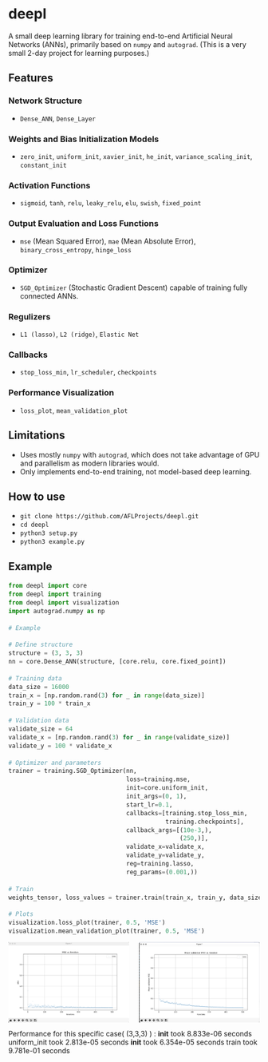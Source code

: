 # deepl

A small deep learning library for training end-to-end Artificial Neural Networks (ANNs), primarily based on `numpy` and `autograd`. (This is a very small 2-day project for learning purposes.)

## Features

### Network Structure
- `Dense_ANN`, `Dense_Layer`

### Weights and Bias Initialization Models
- `zero_init`, `uniform_init`, `xavier_init`, `he_init`, `variance_scaling_init`, `constant_init`

### Activation Functions
- `sigmoid`, `tanh`, `relu`, `leaky_relu`, `elu`, `swish`, `fixed_point`

### Output Evaluation and Loss Functions
- `mse` (Mean Squared Error), `mae` (Mean Absolute Error), `binary_cross_entropy`, `hinge_loss`

### Optimizer
- `SGD_Optimizer` (Stochastic Gradient Descent) capable of training fully connected ANNs.

### Regulizers
- `L1 (lasso)`, `L2 (ridge)`, `Elastic Net`

### Callbacks
- `stop_loss_min`, `lr_scheduler`, `checkpoints`

### Performance Visualization
- `loss_plot`, `mean_validation_plot`

## Limitations
- Uses mostly `numpy` with `autograd`, which does not take advantage of GPU and parallelism as modern libraries would.
- Only implements end-to-end training, not model-based deep learning.

## How to use
- `git clone https://github.com/AFLProjects/deepl.git`
- `cd deepl`
- `python3 setup.py`
- `python3 example.py`

## Example

```python
from deepl import core
from deepl import training
from deepl import visualization
import autograd.numpy as np

# Example

# Define structure
structure = (3, 3, 3)
nn = core.Dense_ANN(structure, [core.relu, core.fixed_point])

# Training data
data_size = 16000
train_x = [np.random.rand(3) for _ in range(data_size)]
train_y = 100 * train_x

# Validation data
validate_size = 64
validate_x = [np.random.rand(3) for _ in range(validate_size)]
validate_y = 100 * validate_x

# Optimizer and parameters
trainer = training.SGD_Optimizer(nn,
                                 loss=training.mse,
                                 init=core.uniform_init,
                                 init_args=(0, 1),
                                 start_lr=0.1,
                                 callbacks=[training.stop_loss_min,
                                            training.checkpoints],
                                 callback_args=[(10e-3,),
                                                (250,)],
                                 validate_x=validate_x,
                                 validate_y=validate_y,
                                 reg=training.lasso,
                                 reg_params=(0.001,))

# Train
weights_tensor, loss_values = trainer.train(train_x, train_y, data_size)

# Plots
visualization.loss_plot(trainer, 0.5, 'MSE')
visualization.mean_validation_plot(trainer, 0.5, 'MSE')
```

<div style="display: flex; justify-content: space-between;">
    <img src="images/img1.png" alt="Image 1" style="width: 48%;">
    <img src="images/img2.png" alt="Image 2" style="width: 48%;">
</div>

Performance for this specific case( (3,3,3) ) : 
__init__ took 8.833e-06 seconds
uniform_init took 2.813e-05 seconds
__init__ took 6.354e-05 seconds
train took 9.781e-01 seconds








